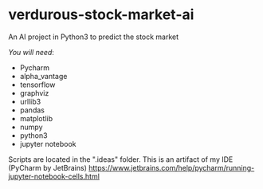 # verdurous-stock-market-ai
An AI project in Python3 to predict the stock market

*You will need*:
- Pycharm
- alpha_vantage
- tensorflow
- graphviz
- urllib3
- pandas
- matplotlib
- numpy
- python3
- jupyter notebook

Scripts are located in the ".ideas" folder. This is an artifact of my IDE (PyCharm by JetBrains)
https://www.jetbrains.com/help/pycharm/running-jupyter-notebook-cells.html
